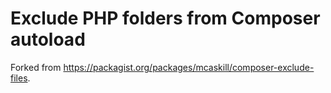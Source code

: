 # Exclude PHP folders from Composer autoload

Forked from https://packagist.org/packages/mcaskill/composer-exclude-files.
